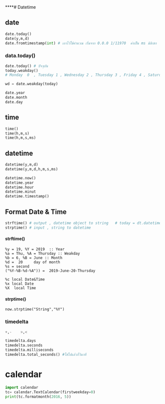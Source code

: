 ****# Datetime

## date

```python
date.today()
date(y,m,d)
date.fromtimestamp(int) # เอาไว้ใช้คำนวณ เริ่มจาก 0.0.0 1/11970  ค่าเป็น ms มิลิเซก

```

### data.today()
```python
date.today() # ปัจจุบัน
today.weakday()
# Monday  0  , Tuesday 1 , Wednesday 2 , Thursday 3 , Friday 4 , Saturday 5 , Sunday 6 

wd = date.weakday(today)

date.year
date.month
date.day

```

## time
```python
time()
time(h,m,s)
time(h,m,s,ms)
```

## datetime

```python
datetime(y,m,d)
datetime(y,m,d,h,m,s,ms)

datetime.now()
datetime.year
datetime.hour
datetime.minut
datetime.timestamp()
```

## Format Date & Time

```python
strftime() # output , datetime object to string   # today = dt.datetime.now() # print(today.strftime("%Y-%m-%d")) 
strptime() # input , string to datetime

```
#### strftime()
```
%y = 19, %Y = 2019  :: Year
%a = Thu, %A = Thursday :: Weakday
%b = 6, %B = June :: Month
%d =  20     day of month
%s = second
("%Y-%B-%d-%A")) =  2019-June-20-Thursday

%c local Date&Time
%x local Date
%X  local Time
```
#### strptime() 
```
now.strptime("String","%Y")

```

### timedelta
```python
+,-    >,< 

timedelta.days
timedelta.seconds
timedelta.milliseconds
timedelta.total_seconds() #ใช่ไปแล้วกี่วินาที

```

# calendar
```python
import calendar
tc= calendar.TextCalendar(firstweekday=0)
print(tc.formatmonth(2016, 5))

```